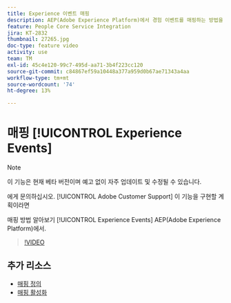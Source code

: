 ```yaml
---
title: Experience 이벤트 매핑
description: AEP(Adobe Experience Platform)에서 경험 이벤트를 매핑하는 방법을 알아봅니다
feature: People Core Service Integration
jira: KT-2832
thumbnail: 27265.jpg
doc-type: feature video
activity: use
team: TM
exl-id: 45c4e120-99c7-495d-aa71-3b4f223cc120
source-git-commit: c84867ef59a10448a377a959d0b67ae71343a4aa
workflow-type: tm+mt
source-wordcount: '74'
ht-degree: 13%

---
```


# 매핑 [!UICONTROL Experience Events]

>[!NOTE]
>
>이 기능은 현재 베타 버전이며 예고 없이 자주 업데이트 및 수정될 수 있습니다.
>
>에게 문의하십시오. [!UICONTROL Adobe Customer Support] 이 기능을 구현할 계획이라면

매핑 방법 알아보기 [!UICONTROL Experience Events] AEP(Adobe Experience Platform)에서.

>[!VIDEO](https://video.tv.adobe.com/v/27265?quality=12&learn=on)

## 추가 리소스

* [매핑 정의](https://experienceleague.adobe.com/docs/campaign-standard/using/integrating-with-adobe-cloud/adobe-experience-platform/data-connector/aep-mapping-definition.html)
* [매핑 활성화](https://experienceleague.adobe.com/docs/campaign-standard/using/integrating-with-adobe-cloud/adobe-experience-platform/data-connector/aep-mapping-activation.html)
